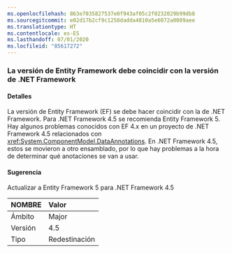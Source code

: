 ```yaml
---
ms.openlocfilehash: 863e7035827537e0f943af05c2f0232029b99db8
ms.sourcegitcommit: e02d17b2cf9c1258dadda4810a5e6072a0089aee
ms.translationtype: HT
ms.contentlocale: es-ES
ms.lasthandoff: 07/01/2020
ms.locfileid: "85617272"
---
```

### <a name="entity-framework-version-must-match-the-net-framework-version"></a>La versión de Entity Framework debe coincidir con la versión de .NET Framework

#### <a name="details"></a>Detalles

La versión de Entity Framework (EF) se debe hacer coincidir con la de .NET Framework. Para .NET Framework 4.5 se recomienda Entity Framework 5. Hay algunos problemas conocidos con EF 4.x en un proyecto de .NET Framework 4.5 relacionados con <xref:System.ComponentModel.DataAnnotations>. En .NET Framework 4.5, estos se movieron a otro ensamblado, por lo que hay problemas a la hora de determinar qué anotaciones se van a usar.

#### <a name="suggestion"></a>Sugerencia

Actualizar a Entity Framework 5 para .NET Framework 4.5

| NOMBRE    | Valor       |
|:--------|:------------|
| Ámbito   | Major       |
| Versión | 4.5         |
| Tipo    | Redestinación |
